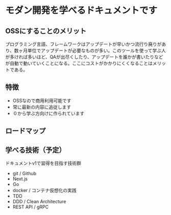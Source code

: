 # モダン開発を学べるドキュメントです

## OSSにすることのメリット

プログラミング言語、フレームワークはアップデートが早いかつ流行り廃りがあり、数ヶ月単位でアップデートが必要なものが多い。このツールを使って学ぶ人が多ければ多いほど、QAが出尽くしたり、アップデートを誰かが書いたりなどが自動で動いていくことになる。ここにコストがかかりにくくなることはメリットである。


## 特徴

- OSSなので商用利用可能です
- 常に最新の内容に追従します
- ０から学ぶ方向けに作られています


## ロードマップ


## 学べる技術（予定）


ドキュメントv1で習得を目指す技術群

- git / Github
- Next.js
- Go
- docker / コンテナ仮想化の実践
- TDD
- DDD / Clean Architecture
- REST API / gRPC
